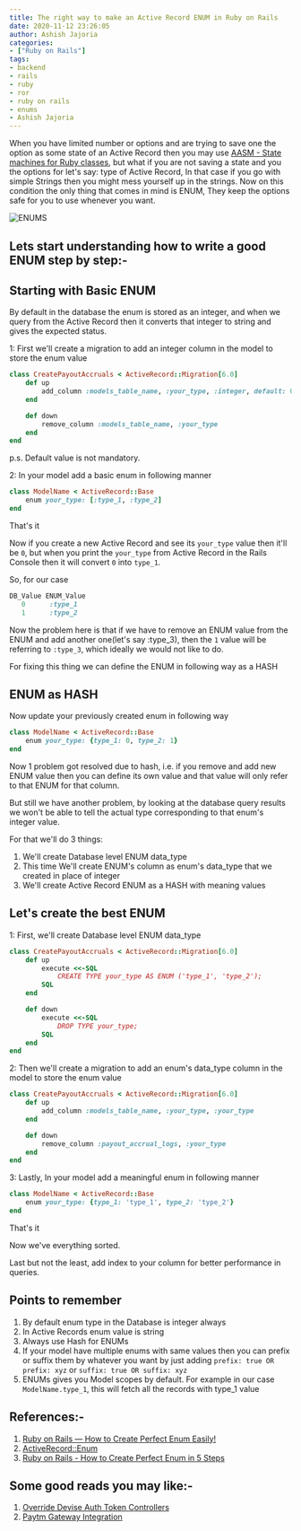 ```yaml
---
title: The right way to make an Active Record ENUM in Ruby on Rails
date: 2020-11-12 23:26:05
author: Ashish Jajoria
categories:
- ["Ruby on Rails"]
tags:
- backend
- rails
- ruby
- ror
- ruby on rails
- enums
- Ashish Jajoria
---
```


When you have limited number or options and are trying to save one the option as some state of an Active Record then you may use [AASM - State machines for Ruby classes](https://github.com/aasm/aasm), but what if you are not saving a state and you the options for let's say: type of Active Record, In that case if you go with simple Strings then you might mess yourself up in the strings. Now on this condition the only thing that comes in mind is ENUM, They keep the options safe for you to use whenever you want.

![ENUMS](/blog/Ruby-on-Rails/making-enums-the-right-way-in-ruby-on-rails/enum_rails.png)

## Lets start understanding how to write a good ENUM step by step:-

## Starting with Basic ENUM

By default in the database the enum is stored as an integer, and when we query from the Active Record then it converts that integer to string and gives the expected status.

1: First we'll create a migration to add an integer column in the model to store the enum value

```ruby
class CreatePayoutAccruals < ActiveRecord::Migration[6.0]
    def up
        add_column :models_table_name, :your_type, :integer, default: 0
    end

    def down
        remove_column :models_table_name, :your_type
    end
end
```

p.s. Default value is not mandatory.

2: In your model add a basic enum in following manner

```ruby
class ModelName < ActiveRecord::Base
    enum your_type: [:type_1, :type_2]
end
```

That's it

Now if you create a new Active Record and see its `your_type` value then it'll be `0`, but when you print the `your_type` from Active Record in the Rails Console then it will convert `0` into `type_1`.

So, for our case

```ruby
DB_Value ENUM_Value
   0      :type_1
   1      :type_2
```

Now the problem here is that if we have to remove an ENUM value from the ENUM and add another one(let's say :type_3), then the `1` value will be referring to `:type_3`, which ideally we would not like to do.

For fixing this thing we can define the ENUM in following way as a HASH

## ENUM as HASH

Now update your previously created enum in following way

```ruby
class ModelName < ActiveRecord::Base
    enum your_type: {type_1: 0, type_2: 1}
end
```

Now 1 problem got resolved due to hash, i.e. if you remove and add new ENUM value then you can define its own value and that value will only refer to that ENUM for that column.

But still we have another problem, by looking at the database query results we won't be able to tell the actual type corresponding to that enum's integer value.

For that we'll do 3 things:

1. We'll create Database level ENUM data_type
2. This time We'll create ENUM's column as enum's data_type that we created in place of integer
3. We'll create Active Record ENUM as a HASH with meaning values

## Let's create the best ENUM

1: First, we'll create Database level ENUM data_type

```ruby
class CreatePayoutAccruals < ActiveRecord::Migration[6.0]
    def up
        execute <<-SQL
            CREATE TYPE your_type AS ENUM ('type_1', 'type_2');
        SQL
    end

    def down
        execute <<-SQL
            DROP TYPE your_type;
        SQL
    end
end
```

2: Then we'll create a migration to add an enum's data_type column in the model to store the enum value

```ruby
class CreatePayoutAccruals < ActiveRecord::Migration[6.0]
    def up
        add_column :models_table_name, :your_type, :your_type
    end

    def down
        remove_column :payout_accrual_logs, :your_type
    end
end
```

3: Lastly, In your model add a meaningful enum in following manner

```ruby
class ModelName < ActiveRecord::Base
    enum your_type: {type_1: 'type_1', type_2: 'type_2'}
end
```

That's it

Now we've everything sorted.

Last but not the least, add index to your column for better performance in queries.

## Points to remember

1. By default enum type in the Database is integer always
2. In Active Records enum value is string
3. Always use Hash for ENUMs
4. If your model have multiple enums with same values then you can prefix or suffix them by whatever you want by just adding `prefix: true OR prefix: xyz` or `suffix: true OR suffix: xyz`
5. ENUMs gives you Model scopes by default. For example in our case `ModelName.type_1`, this will fetch all the records with type_1 value

## References:-

1. [Ruby on Rails — How to Create Perfect Enum Easily!](https://medium.com/@moulayjam/ruby-on-rails-how-to-create-perfect-enum-easily-d8678e52488e)
2. [ActiveRecord::Enum](https://api.rubyonrails.org/v5.2.3/classes/ActiveRecord/Enum.html)
3. [Ruby on Rails - How to Create Perfect Enum in 5 Steps](https://naturaily.com/blog/ruby-on-rails-enum)

## Some good reads you may like:-

1. [Override Devise Auth Token Controllers](https://nayan.co/blog/Ruby-on-Rails/override-devise-auth-token-controllers/)
2. [Paytm Gateway Integration](https://nayan.co/blog/Ruby-on-Rails/paytm-gateway-integration/)
